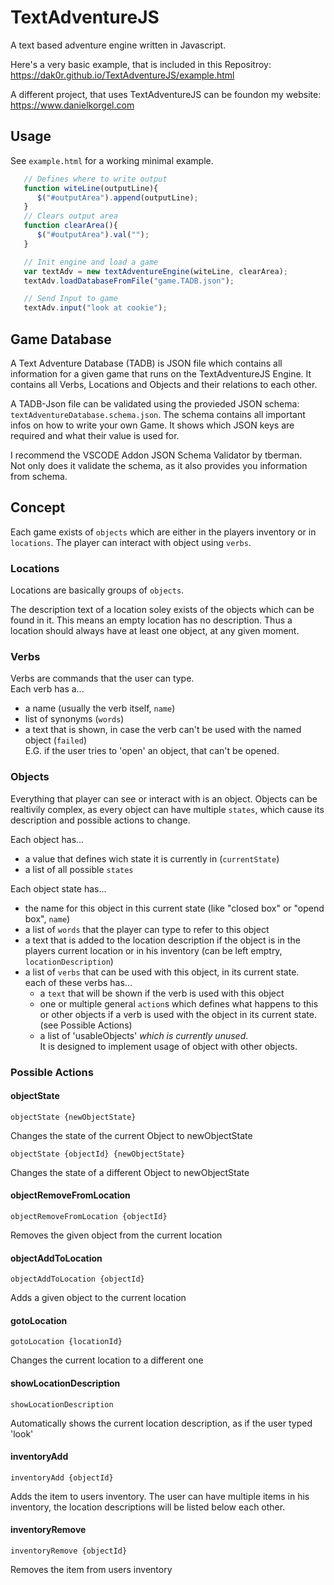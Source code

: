 # TextAdventureJS
A text based adventure engine written in Javascript. 

Here's a very basic example, that is included in this Repositroy:
https://dak0r.github.io/TextAdventureJS/example.html

A different project, that uses TextAdventureJS can be foundon my website: 
https://www.danielkorgel.com

## Usage

See `example.html` for a working minimal example.
```js
   // Defines where to write output
   function witeLine(outputLine){                
      $("#outputArea").append(outputLine);       
   }
   // Clears output area
   function clearArea(){
      $("#outputArea").val("");         
   }

   // Init engine and load a game
   var textAdv = new textAdventureEngine(witeLine, clearArea);
   textAdv.loadDatabaseFromFile("game.TADB.json");

   // Send Input to game
   textAdv.input("look at cookie");

```

## Game Database 
A Text Adventure Database (TADB) is JSON file which contains all information for a given game that runs on the TextAdventureJS Engine.
It contains all Verbs, Locations and Objects and their relations to each other.

A TADB-Json file can be validated using the provieded JSON schema: `textAdventureDatabase.schema.json`. The schema contains all important infos on how to write your own Game. It shows which JSON keys are required and what their value is used for.

I recommend the VSCODE Addon JSON Schema Validator by tberman. \
Not only does it validate the schema, as it also provides you   information from schema.

## Concept
Each game exists of ```objects``` which are either in the players inventory or in ```locations```. The player can interact with object using ```verbs```.

### Locations
Locations are basically groups of ```objects```.

The description text of a location soley exists of the objects which can be found in it. This means an empty location has no description. Thus a location should always have at least one object, at any given moment.

### Verbs
Verbs are commands that the user can type. \
   Each verb has a...
   - a name (usually the verb itself, ```name```)
   - list of synonyms (```words```)
   - a text that is shown, in case the verb can't be used with the named object (```failed```) \
   E.G. if the user tries to 'open' an object, that can't be opened.

### Objects
Everything that player can see or interact with is an object.
Objects can be realtivily complex, as every object can have multiple `states`, which cause its description and possible actions to change.

Each object has...
- a value that defines wich state it is currently in (```currentState```)
- a list of all possible ```states```

Each object state has...
- the name for this object in this current state (like "closed box" or "opend box", ```name```)
- a list of ```words``` that the player can type to refer to this object
- a text that is added to the location description if the object is in the players current location or in his inventory (can be left emptry, ```locationDescription```)
- a list of ```verbs``` that can be used with this object, in its current state. \
    each of these verbs has...
    - a ```text``` that will be shown if the verb is used with this object
    - one or multiple general ```action```s which defines what happens to this or other objects if a verb is used with the object in its current state. (see Possible Actions)
    - a list of 'usableObjects' *which is currently unused*. \
     It is designed to implement usage of object with other objects.



### Possible Actions

#### objectState

 ```
 objectState {newObjectState}
 ```
Changes the state of the current Object to newObjectState
 ```
objectState {objectId} {newObjectState}
 ```
Changes the state of a different Object to newObjectState

#### objectRemoveFromLocation
 ```
objectRemoveFromLocation {objectId}
 ```
Removes the given object from the current location

#### objectAddToLocation
 ```
objectAddToLocation {objectId}
 ```
Adds a given object to the current location

#### gotoLocation
 ```
gotoLocation {locationId}
 ```
Changes the current location to a different one

#### showLocationDescription
 ```
showLocationDescription
 ```
Automatically shows the current location description, as if the user typed 'look'

#### inventoryAdd
 ```
inventoryAdd {objectId}
 ```
Adds the item to users inventory. 
The user can have multiple items in his inventory, the location descriptions will be listed below each other.

#### inventoryRemove
 ```
inventoryRemove {objectId}
 ```
Removes the item from users inventory